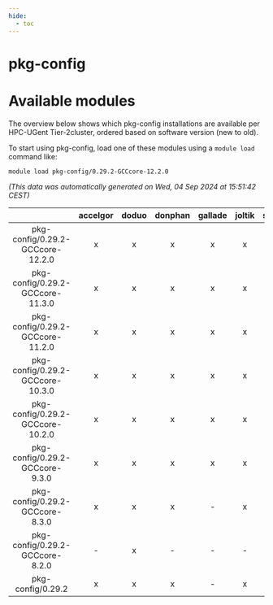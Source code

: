 ```yaml
---
hide:
  - toc
---
```


pkg-config
==========

# Available modules


The overview below shows which pkg-config installations are available per HPC-UGent Tier-2cluster, ordered based on software version (new to old).

To start using pkg-config, load one of these modules using a `module load` command like:

```shell
module load pkg-config/0.29.2-GCCcore-12.2.0
```

*(This data was automatically generated on Wed, 04 Sep 2024 at 15:51:42 CEST)*  

| |accelgor|doduo|donphan|gallade|joltik|shinx|skitty|
| :---: | :---: | :---: | :---: | :---: | :---: | :---: | :---: |
|pkg-config/0.29.2-GCCcore-12.2.0|x|x|x|x|x|-|x|
|pkg-config/0.29.2-GCCcore-11.3.0|x|x|x|x|x|x|x|
|pkg-config/0.29.2-GCCcore-11.2.0|x|x|x|x|x|x|x|
|pkg-config/0.29.2-GCCcore-10.3.0|x|x|x|x|x|-|x|
|pkg-config/0.29.2-GCCcore-10.2.0|x|x|x|x|x|-|x|
|pkg-config/0.29.2-GCCcore-9.3.0|x|x|x|x|x|-|x|
|pkg-config/0.29.2-GCCcore-8.3.0|x|x|x|-|x|-|x|
|pkg-config/0.29.2-GCCcore-8.2.0|-|x|-|-|-|-|-|
|pkg-config/0.29.2|x|x|x|-|x|-|x|
